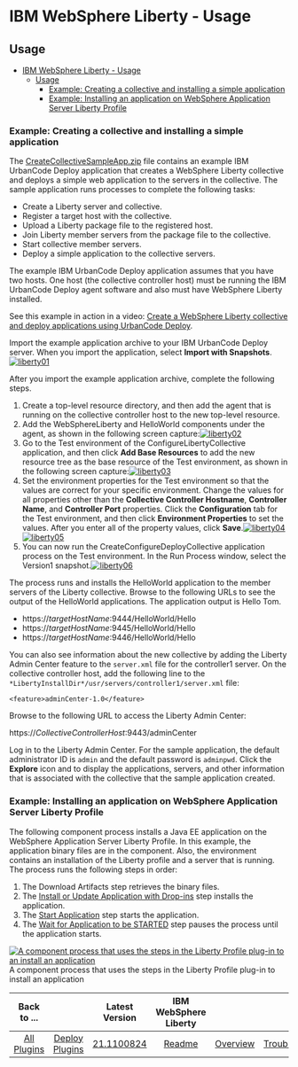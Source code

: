 
# IBM WebSphere Liberty - Usage

## Usage

- [IBM WebSphere Liberty - Usage](#ibm-websphere-liberty---usage)
  - [Usage](#usage)
    - [Example: Creating a collective and installing a simple application](#example-creating-a-collective-and-installing-a-simple-application)
    - [Example: Installing an application on WebSphere Application Server Liberty Profile](#example-installing-an-application-on-websphere-application-server-liberty-profile)

### Example: Creating a collective and installing a simple application

The [CreateCollectiveSampleApp.zip](https://github.com/UrbanCode/IBM-UCD-PLUGINS/blob/main/files/WebSphereLiberty/SampleApplications/CreateCollectiveSampleApp.zip.txt) file contains an example IBM UrbanCode Deploy application that creates a WebSphere Liberty collective and deploys a simple web application to the servers in the collective. The sample application runs processes to complete the following tasks:

* Create a Liberty server and collective.
* Register a target host with the collective.
* Upload a Liberty package file to the registered host.
* Join Liberty member servers from the package file to the collective.
* Start collective member servers.
* Deploy a simple application to the collective servers.

The example IBM UrbanCode Deploy application assumes that you have two hosts. One host (the collective controller host) must be running the IBM UrbanCode Deploy agent software and also must have WebSphere Liberty installed.

See this example in action in a video: [Create a WebSphere Liberty collective and deploy applications using UrbanCode Deploy](https://www.youtube.com/watch?v=VaYQE5d96hY&feature=youtu.be).

Import the example application archive to your IBM UrbanCode Deploy server. When you import the application, select **Import with Snapshots**.[![liberty01](media/liberty01.png)](media/liberty01.png)

After you import the example application archive, complete the following steps.

1. Create a top-level resource directory, and then add the agent that is running on the collective controller host to the new top-level resource.
2. Add the WebSphereLiberty and HelloWorld components under the agent, as shown in the following screen capture:[![liberty02](media/liberty02.png)](media/liberty02.png)
3. Go to the Test environment of the ConfigureLibertyCollective application, and then click **Add Base Resources** to add the new resource tree as the base resource of the Test environment, as shown in the following screen capture:[![liberty03](media/liberty03.png)](media/liberty03.png)
4. Set the environment properties for the Test environment so that the values are correct for your specific environment. Change the values for all properties other than the **Collective Controller Hostname**, **Controller Name**, and **Controller Port** properties. Click the **Configuration** tab for the Test environment, and then click **Environment Properties** to set the values. After you enter all of the property values, click **Save**.[![liberty04](media/liberty04.png)](media/liberty04.png)[![liberty05](media/liberty05.png)](media/liberty05.png)
5. You can now run the CreateConfigureDeployCollective application process on the Test environment. In the Run Process window, select the Version1 snapshot.[![liberty06](media/liberty06.png)](media/liberty06.png)

The process runs and installs the HelloWorld application to the member servers of the Liberty collective. Browse to the following URLs to see the output of the HelloWorld applications. The application output is Hello Tom.

* https://*targetHostName*:9444/HelloWorld/Hello
* https://*targetHostName*:9445/HelloWorld/Hello
* https://*targetHostName*:9446/HelloWorld/Hello

You can also see information about the new collective by adding the Liberty Admin Center feature to the `server.xml` file for the controller1 server. On the collective controller host, add the following line to the `*LibertyInstallDir*/usr/servers/controller1/server.xml` file:

`<feature>adminCenter-1.0</feature>`

Browse to the following URL to access the Liberty Admin Center:

https://*CollectiveControllerHost*:9443/adminCenter

Log in to the Liberty Admin Center. For the sample application, the default administrator ID is `admin` and the default password is `adminpwd`. Click the **Explore** icon and to display the applications, servers, and other information that is associated with the collective that the sample application created.

### Example: Installing an application on WebSphere Application Server Liberty Profile

The following component process installs a Java EE application on the WebSphere Application Server Liberty Profile. In this example, the application binary files are in the component. Also, the environment contains an installation of the Liberty profile and a server that is running. The process runs the following steps in order:

1. The Download Artifacts step retrieves the binary files.
2. The [Install or Update Application with Drop-ins](#install_or_update_applications_with_dropins) step installs the application.
3. The [Start Application](#start_application) step starts the application.
4. The [Wait for Application to be STARTED](#wait_for_application_to_be_started) step pauses the process until the application starts.

[![A component process that uses the steps in the Liberty Profile plug-in to an install an application](media/examples_websphereliberty_install_app_a.gif)](media/examples_websphereliberty_install_app_a.gif)
A component process that uses the steps in the Liberty Profile plug-in to install an application

|Back to ...||Latest Version|IBM WebSphere Liberty |||||
| :---: | :---: | :---: | :---: | :---: | :---: | :---: | :---: |
|[All Plugins](../../index.md)|[Deploy Plugins](../README.md)|[21.1100824](https://raw.githubusercontent.com/UrbanCode/IBM-UCD-PLUGINS/main/files/WebSphereLiberty/WebSphereLiberty-21.1100824.zip)|[Readme](README.md)|[Overview](overview.md)|[Troubleshooting](troubleshooting.md)|[Steps](steps.md)|[Downloads](downloads.md)|
